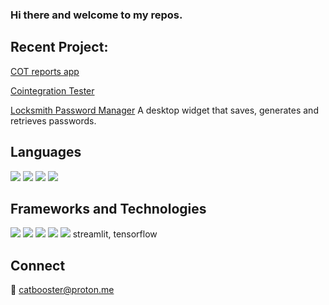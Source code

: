### Hi there and welcome to my repos. 

<!--
**gamaiun/gamaiun** is a ✨ _special_ ✨ repository because its `README.md` (this file) appears on your GitHub profile.

Here are some ideas to get you started:

- 🔭 I’m currently working on 
- 🌱 I’m currently learning ...
- 👯 I’m looking to collaborate on ...
- 🤔 I’m looking for help with ...
- 💬 Ask me about ...
- 📫 How to reach me: ...
- 😄 Pronouns: ...
- ⚡ Fun fact: ...
-->

## Recent Project:
[COT reports app](https://gamaiun-cot-financial-app-app-9c911c.streamlit.app/)

[Cointegration Tester](https://github.com/gamaiun/stocks_cointegration)

[Locksmith Password Manager](https://github.com/gamaiun/Locksmith-Password_manager) A desktop widget that saves, generates and retrieves passwords.

## Languages
![](https://camo.githubusercontent.com/5f15a9a96a2d838e8299de44943f75c6e251f6158784ee72cd2a730b7da6f4e1/68747470733a2f2f696d672e736869656c64732e696f2f62616467652f707974686f6e2d2532333161316131623f7374796c653d666f722d7468652d6261646765266c6f676f3d707974686f6e) ![](https://camo.githubusercontent.com/960c9d3d1453c346b71c168e29bc5410bedc02e06ea39f2406a0f48927ecec51/68747470733a2f2f696d672e736869656c64732e696f2f62616467652f53514c2d2532333161316131623f7374796c653d666f722d7468652d6261646765) ![](https://camo.githubusercontent.com/16aa632ef2cce922efdb3290346aac0782436b14c3fa30b99b6926bc014a158c/68747470733a2f2f696d672e736869656c64732e696f2f62616467652f48544d4c2d2532333161316131623f7374796c653d666f722d7468652d6261646765266c6f676f3d68746d6c35) ![](https://camo.githubusercontent.com/c91549c309d58c4c355cac3d7f479b4e96a9781c0667ba12a8c8b244b4e1f858/68747470733a2f2f696d672e736869656c64732e696f2f62616467652f4c615465582d2532333161316131623f7374796c653d666f722d7468652d6261646765266c6f676f3d6c61746578)

## Frameworks and Technologies

![](https://camo.githubusercontent.com/de9aaaa15708f79d91c9efe62a210484f4f482c45e38272cc470b4b4352f581f/68747470733a2f2f696d672e736869656c64732e696f2f62616467652f6e756d70792d2532333161316131622e7376673f7374796c653d666f722d7468652d6261646765266c6f676f3d6e756d7079) ![](https://camo.githubusercontent.com/a6939ee726dea559a842a1af73f549bedbf192c566dbb5b139def78a9a0649ee/68747470733a2f2f696d672e736869656c64732e696f2f62616467652f70616e6461732d2532333161316131622e7376673f7374796c653d666f722d7468652d6261646765266c6f676f3d70616e646173) ![](https://camo.githubusercontent.com/c2bb8b2b232241cbf6e6d6fd96e4a9a35b8aad38b70c1376dd3c8de6d4b5319f/68747470733a2f2f696d672e736869656c64732e696f2f62616467652f7363696b69742d2d6c6561726e2d2532333161316131622e7376673f7374796c653d666f722d7468652d6261646765266c6f676f3d7363696b69742d6c6561726e) ![](https://camo.githubusercontent.com/98e7cd0fbd6482bbd22a7748f7ba156866b5030fe96de82297fc3b705837f557/68747470733a2f2f696d672e736869656c64732e696f2f62616467652f4d7953514c2d2532333161316131622e7376673f7374796c653d666f722d7468652d6261646765266c6f676f3d6d7973716c) ![](https://camo.githubusercontent.com/28882a2284946a0945c6ea3fd7a72ac425c07b12f513077cd0ba9f0ae4c9f8c2/68747470733a2f2f696d672e736869656c64732e696f2f62616467652f7079746f7263682d2532333161316131622e7376673f7374796c653d666f722d7468652d6261646765266c6f676f3d7079746f726368) streamlit, tensorflow

## Connect 
💬 catbooster@proton.me

